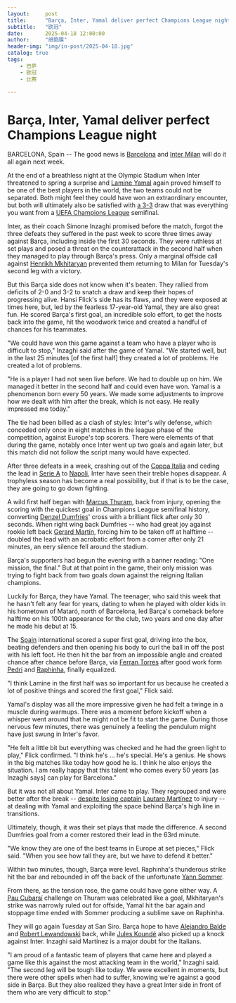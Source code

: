 ```yaml
---
layout:     post
title:      "Barça, Inter, Yamal deliver perfect Champions League night"
subtitle:   "欧冠"
date:       2025-04-18 12:00:00
author:     "细胞膜"
header-img: "img/in-post/2025-04-18.jpg"
catalog: true
tags:
    - 巴萨
    - 欧冠
    - 比赛

---
```


# Barça, Inter, Yamal deliver perfect Champions League night

BARCELONA, Spain -- The good news is [Barcelona](https://www.espn.com/soccer/team?id=83) and [Inter Milan](https://www.espn.com/soccer/team?id=110) will do it all again next week.

At the end of a breathless night at the Olympic Stadium when Inter threatened to spring a surprise and [Lamine Yamal](http://espn.com/soccer/player/_/id/362150/lamine-yamal) again proved himself to be one of the best players in the world, the two teams could not be separated. Both might feel they could have won an extraordinary encounter, but both will ultimately also be satisfied with [a 3-3](https://www.espn.com/soccer/report/_/gameId/733617) draw that was everything you want from a [UEFA Champions League](https://www.espn.com/soccer/league/_/name/UEFA.CHAMPIONS) semifinal.

Inter, as their coach Simone Inzaghi promised before the match, forgot the three defeats they suffered in the past week to score three times away against Barça, including inside the first 30 seconds. They were ruthless at set plays and posed a threat on the counterattack in the second half when they managed to play through Barça's press. Only a marginal offside call against [Henrikh Mkhitaryan](http://espn.com/soccer/player/_/id/147625/henrikh-mkhitaryan) prevented them returning to Milan for Tuesday's second leg with a victory.

But this Barça side does not know when it's beaten. They rallied from deficits of 2-0 and 3-2 to snatch a draw and keep their hopes of progressing alive. Hansi Flick's side has its flaws, and they were exposed at times here, but, led by the fearless 17-year-old Yamal, they are also great fun. He scored Barça's first goal, an incredible solo effort, to get the hosts back into the game, hit the woodwork twice and created a handful of chances for his teammates.

"We could have won this game against a team who have a player who is difficult to stop," Inzaghi said after the game of Yamal. "We started well, but in the last 25 minutes [of the first half] they created a lot of problems. He created a lot of problems.

"He is a player I had not seen live before. We had to double up on him. We managed it better in the second half and could even have won. Yamal is a phenomenon born every 50 years. We made some adjustments to improve how we dealt with him after the break, which is not easy. He really impressed me today."

The tie had been billed as a clash of styles: Inter's wily defense, which conceded only once in eight matches in the league phase of the competition, against Europe's top scorers. There were elements of that during the game, notably once Inter went up two goals and again later, but this match did not follow the script many would have expected.

After three defeats in a week, crashing out of the [Coppa Italia](https://www.espn.com/soccer/league/_/name/ITA.COPPA_ITALIA) and ceding the lead in [Serie A](https://www.espn.com/soccer/league/_/name/ITA.1) to [Napoli](https://www.espn.com/soccer/team?id=114), Inter have seen their treble hopes disappear. A trophyless season has become a real possibility, but if that is to be the case, they are going to go down fighting.

A wild first half began with [Marcus Thuram](http://espn.com/soccer/player/_/id/217331/marcus-thuram), back from injury, opening the scoring with the quickest goal in Champions League semifinal history, converting [Denzel Dumfries](http://espn.com/soccer/player/_/id/213248/denzel-dumfries)' cross with a brilliant flick after only 30 seconds. When right wing back Dumfries -- who had great joy against rookie left back [Gerard Martín](http://espn.com/soccer/player/_/id/312015/gerard-martin), forcing him to be taken off at halftime -- doubled the lead with an acrobatic effort from a corner after only 21 minutes, an eery silence fell around the stadium.

Barça's supporters had begun the evening with a banner reading: "One mission, the final." But at that point in the game, their only mission was trying to fight back from two goals down against the reigning Italian champions.

Luckily for Barça, they have Yamal. The teenager, who said this week that he hasn't felt any fear for years, dating to when he played with older kids in his hometown of Mataró, north of Barcelona, led Barça's comeback before halftime on his 100th appearance for the club, two years and one day after he made his debut at 15.

The [Spain](https://www.espn.com/soccer/team?id=164) international scored a super first goal, driving into the box, beating defenders and then opening his body to curl the ball in off the post with his left foot. He then hit the bar from an impossible angle and created chance after chance before Barça, via [Ferran Torres](http://espn.com/soccer/player/_/id/265869/ferran-torres) after good work form [Pedri](http://espn.com/soccer/player/_/id/250465/pedri) and [Raphinha](http://espn.com/soccer/player/_/id/231050/raphinha), finally equalized.

"I think Lamine in the first half was so important for us because he created a lot of positive things and scored the first goal," Flick said.

Yamal's display was all the more impressive given he had felt a twinge in a muscle during warmups. There was a moment before kickoff when a whisper went around that he might not be fit to start the game. During those nervous few minutes, there was genuinely a feeling the pendulum might have just swung in Inter's favor.

"He felt a little bit but everything was checked and he had the green light to play," Flick confirmed. "I think he's ... he's special. He's a genius. He shows in the big matches like today how good he is. I think he also enjoys the situation. I am really happy that this talent who comes every 50 years [as Inzaghi says] can play for Barcelona."

But it was not all about Yamal. Inter came to play. They regrouped and were better after the break -- [despite losing captain](https://www.espn.com/soccer/story/_/id/44938332/inter-milan-lautaro-martinez-injured-barcelona) [Lautaro Martínez](http://espn.com/soccer/player/_/id/219713/lautaro-martinez) to injury -- at dealing with Yamal and exploiting the space behind Barça's high line in transitions.

Ultimately, though, it was their set plays that made the difference. A second Dumfries goal from a corner restored their lead in the 63rd minute.

"We know they are one of the best teams in Europe at set pieces," Flick said. "When you see how tall they are, but we have to defend it better."

Within two minutes, though, Barça were level. Raphinha's thunderous strike hit the bar and rebounded in off the back of the unfortunate [Yann Sommer](http://espn.com/soccer/player/_/id/93197/yann-sommer).

From there, as the tension rose, the game could have gone either way. A [Pau Cubarsí](http://espn.com/soccer/player/_/id/368992/pau-cubarsi) challenge on Thuram was celebrated like a goal, Mkhitaryan's strike was narrowly ruled out for offside, Yamal hit the bar again and stoppage time ended with Sommer producing a sublime save on Raphinha.

They will go again Tuesday at San Siro. Barça hope to have [Alejandro Balde](http://espn.com/soccer/player/_/id/323703/alejandro-balde) and [Robert Lewandowski](http://espn.com/soccer/player/_/id/125824/robert-lewandowski) back, while [Jules Koundé](http://espn.com/soccer/player/_/id/231692/jules-kounde) also picked up a knock against Inter. Inzaghi said Martínez is a major doubt for the Italians.

"I am proud of a fantastic team of players that came here and played a game like this against the most attacking team in the world," Inzaghi said. "The second leg will be tough like today. We were excellent in moments, but there were other spells when had to suffer, knowing we're against a good side in Barça. But they also realized they have a great Inter side in front of them who are very difficult to stop."